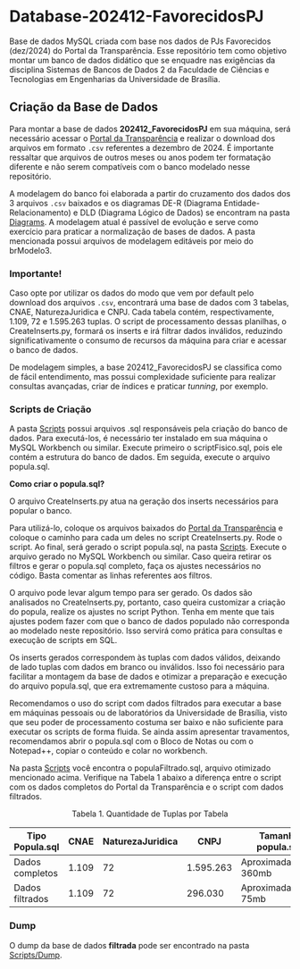 # Database-202412-FavorecidosPJ

Base de dados MySQL criada com base nos dados de PJs Favorecidos (dez/2024) do Portal da Transparência. Esse repositório tem como objetivo montar um banco de dados didático que se enquadre nas exigências da disciplina Sistemas de Bancos de Dados 2 da Faculdade de Ciências e Tecnologias em Engenharias da Universidade de Brasília.

## Criação da Base de Dados

Para montar a base de dados **202412_FavorecidosPJ** em sua máquina, será necessário acessar o [Portal da Transparência](https://portaldatransparencia.gov.br/download-de-dados/favorecidos-pj) e realizar o download dos arquivos em formato `.csv` referentes a dezembro de 2024. É importante ressaltar que arquivos de outros meses ou anos podem ter formatação diferente e não serem compatíveis com o banco modelado nesse repositório.

A modelagem do banco foi elaborada a partir do cruzamento dos dados dos 3 arquivos `.csv` baixados e os diagramas DE-R (Diagrama Entidade-Relacionamento) e DLD (Diagrama Lógico de Dados) se encontram na pasta [Diagrams](./Diagrams). A modelagem atual é passível de evolução e serve como exercício para praticar a normalização de bases de dados. A pasta mencionada possui arquivos de modelagem editáveis por meio do brModelo3.

### Importante!

Caso opte por utilizar os dados do modo que vem por default pelo download dos arquivos `.csv`, encontrará uma base de dados com 3 tabelas, CNAE, NaturezaJuridica e CNPJ. Cada tabela contém, respectivamente, 1.109, 72 e 1.595.263 tuplas. O script de processamento dessas planilhas, o CreateInserts.py, formará os inserts e irá filtrar dados inválidos, reduzindo significativamente o consumo de recursos da máquina para criar e acessar o banco de dados.

De modelagem simples, a base 202412_FavorecidosPJ se classifica como de fácil entendimento, mas possui complexidade suficiente para realizar consultas avançadas, criar de índices e praticar *tunning*, por exemplo.

### Scripts de Criação

A pasta [Scripts](./Scripts) possui arquivos .sql responsáveis pela criação do banco de dados. Para executá-los, é necessário ter instalado em sua máquina o MySQL Workbench ou similar. Execute primeiro o scriptFisico.sql, pois ele contém a estrutura do banco de dados. Em seguida, execute o arquivo popula.sql.

**Como criar o popula.sql?**

O arquivo CreateInserts.py atua na geração dos inserts necessários para popular o banco.

Para utilizá-lo, coloque os arquivos baixados do [Portal da Transparência](https://portaldatransparencia.gov.br/download-de-dados/favorecidos-pj) e coloque o caminho para cada um deles no script CreateInserts.py. Rode o script. Ao final, será gerado o script popula.sql, na pasta [Scripts](./Scripts/). Execute o arquivo gerado no MySQL Workbench ou similar. Caso queira retirar os filtros e gerar o popula.sql completo, faça os ajustes necessários no código. Basta comentar as linhas referentes aos filtros.

O arquivo pode levar algum tempo para ser gerado. Os dados são analisados no CreateInserts.py, portanto, caso queira customizar a criação do popula, realize os ajustes no script Python. Tenha em mente que tais ajustes podem fazer com que o banco de dados populado não corresponda ao modelado neste repositório. Isso servirá como prática para consultas e execução de scripts em SQL.

Os inserts gerados correspondem às tuplas com dados válidos, deixando de lado tuplas com dados em branco ou inválidos. Isso foi necessário para facilitar a montagem da base de dados e otimizar a preparação e execução do arquivo popula.sql, que era extremamente custoso para a máquina.

Recomendamos o uso do script com dados filtrados para executar a base em máquinas pessoais ou de laboratórios da Universidade de Brasília, visto que seu poder de processamento costuma ser baixo e não suficiente para executar os scripts de forma fluida. Se ainda assim apresentar travamentos, recomendamos abrir o popula.sql com o Bloco de Notas ou com o Notepad++, copiar o conteúdo e colar no workbench.

Na pasta [Scripts](./Scripts/) você encontra o populaFiltrado.sql, arquivo otimizado mencionado acima. Verifique na Tabela 1 abaixo a diferença entre o script com os dados completos do Portal da Transparência e o script com dados filtrados.

<center>Tabela 1. Quantidade de Tuplas por Tabela</center>

| Tipo Popula.sql | CNAE | NaturezaJuridica | CNPJ | Tamanho popula.sql |
| --------------- | ---- | ---------------- | ---- | ------------------ |
| Dados completos | 1.109 | 72 | 1.595.263 | Aproximadamente 360mb |
| Dados filtrados | 1.109 | 72 | 296.030 | Aproximadamente 75mb |

### Dump

O dump da base de dados **filtrada** pode ser encontrado na pasta [Scripts/Dump](./Scripts/Dump).